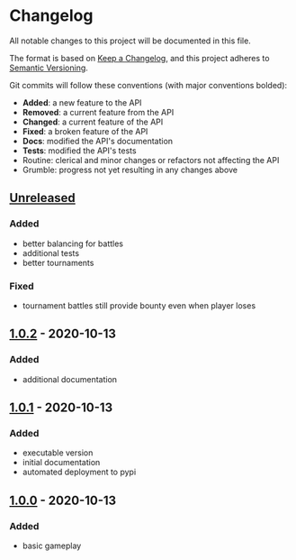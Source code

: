 # Changelog
All notable changes to this project will be documented in this file.

The format is based on [Keep a Changelog](https://keepachangelog.com/en/1.0.0/),
and this project adheres to [Semantic Versioning](https://semver.org/spec/v2.0.0.html).

Git commits will follow these conventions (with major conventions bolded):

- **Added**: a new feature to the API
- **Removed**: a current feature from the API
- **Changed**: a current feature of the API
- **Fixed**: a broken feature of the API
- **Docs**: modified the API's documentation
- **Tests**: modified the API's tests
- Routine: clerical and minor changes or refactors not affecting the API
- Grumble: progress not yet resulting in any changes above

## [Unreleased]
### Added
- better balancing for battles
- additional tests
- better tournaments

### Fixed
- tournament battles still provide bounty even when player loses

## [1.0.2] - 2020-10-13
### Added
- additional documentation

## [1.0.1] - 2020-10-13
### Added
- executable version
- initial documentation
- automated deployment to pypi

## [1.0.0] - 2020-10-13
### Added
- basic gameplay

[Unreleased]: https://github.com/signebedi/coliseum/compare/1.0.2...HEAD
[1.0.2]: https://github.com/signebedi/coliseum/releases/tag/1.0.1...1.0.2
[1.0.1]: https://github.com/signebedi/coliseum/releases/tag/1.0.0...1.0.1
[1.0.0]: https://github.com/signebedi/coliseum/releases/tag/1.0.0
